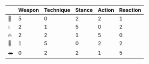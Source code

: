 |    | Weapon | Technique | Stance | Action | Reaction |
| -- | ------ | --------- | ------ | ------ | -------- |
| 🌲 |   5    |    0      |   2    |   2    |    1     |
| 💧 |   2    |    1      |   5    |   0    |    2     |
| 🔥 |   2    |    2      |   1    |   5    |    0     |
| 💨 |   1    |    5      |   0    |   2    |    2     |
| 🕳️ |   0    |    2      |   2    |   1    |    5     |